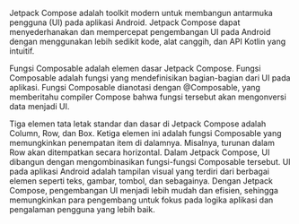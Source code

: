 Jetpack Compose adalah toolkit modern untuk membangun antarmuka pengguna (UI) pada aplikasi Android. 
Jetpack Compose dapat menyederhanakan dan mempercepat pengembangan UI pada Android dengan menggunakan lebih sedikit kode, alat canggih, dan API Kotlin yang intuitif. 

Fungsi Composable adalah elemen dasar Jetpack Compose. 
Fungsi Composable adalah fungsi yang mendefinisikan bagian-bagian dari UI pada aplikasi. 
Fungsi Composable dianotasi dengan @Composable, yang memberitahu compiler Compose bahwa fungsi tersebut akan mengonversi data menjadi UI.

Tiga elemen tata letak standar dan dasar di Jetpack Compose adalah Column, Row, dan Box. Ketiga elemen ini adalah fungsi Composable yang memungkinkan penempatan item di dalamnya. Misalnya, turunan dalam Row akan ditempatkan secara horizontal. Dalam Jetpack Compose, UI dibangun dengan mengombinasikan fungsi-fungsi Composable tersebut.
UI pada aplikasi Android adalah tampilan visual yang terdiri dari berbagai elemen seperti teks, gambar, tombol, dan sebagainya. Dengan Jetpack Compose, pengembangan UI menjadi lebih mudah dan efisien, sehingga memungkinkan para pengembang untuk fokus pada logika aplikasi dan pengalaman pengguna yang lebih baik.
